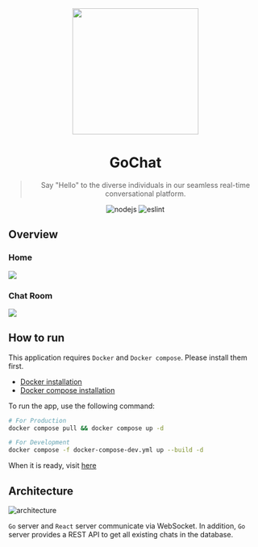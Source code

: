 <div align="center">
    <img width="250" src="https://github.com/SeoulSKY/GoChat/assets/48105703/7e81a793-4d9a-40ba-b529-603ff176eadc">
    <h1>GoChat</h1>
</div>

<blockquote align="center">
    Say "Hello" to the diverse individuals in our seamless real-time conversational platform.
</blockquote>

<div align="center">
    <img src="https://img.shields.io/badge/Node.js-v21.7-84ba64" alt="nodejs">
    <img src="https://github.com/SeoulSKY/GoChat/actions/workflows/eslint.yml/badge.svg" alt="eslint">
</div>

## Overview

### Home

![](https://github.com/SeoulSKY/GoChat/blob/main/assets/home.gif)

### Chat Room

![](https://github.com/SeoulSKY/GoChat/assets/48105703/c03988b8-9046-4f49-a158-9c081e97f54a)

## How to run

This application requires `Docker` and `Docker compose`. Please install them first.
* [Docker installation](https://www.docker.com/get-started)
* [Docker compose installation](https://docs.docker.com/compose/install/)

To run the app, use the following command:
```bash
# For Production
docker compose pull && docker compose up -d

# For Development
docker compose -f docker-compose-dev.yml up --build -d
```
When it is ready, visit [here](http://localhost:8080)

## Architecture

![architecture](https://user-images.githubusercontent.com/48105703/147528514-619615f9-378a-4174-ab1a-ef13129e3631.png)

`Go` server and `React` server communicate via WebSocket. In addition, `Go` server provides a REST API to get all existing chats in the database.
